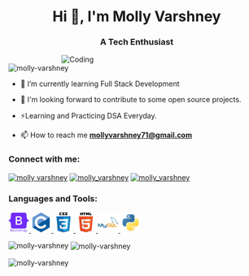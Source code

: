 <h1 align="center">Hi 👋, I'm Molly Varshney</h1>
<h3 align="center">A Tech Enthusiast</h3>
<img align="right" alt="Coding" width="400" src="https://cdn.dribbble.com/users/1857592/screenshots/3848396/character-typing.gif">


<p align="left"> <img src="https://komarev.com/ghpvc/?username=molly-varshney&label=Profile%20views&color=0e75b6&style=flat" alt="molly-varshney" /> </p>

- 🌱 I’m currently learning Full Stack Development

- 💬  I'm looking forward to contribute to some open source projects.

- ⚡Learning and Practicing DSA Everyday.

- 📫 How to reach me **mollyvarshney71@gmail.com**


<h3 align="left">Connect with me:</h3>
<p align="left">
<a href="https://linkedin.com/in/molly varshney" target="blank"><img align="center" src="https://raw.githubusercontent.com/rahuldkjain/github-profile-readme-generator/master/src/images/icons/Social/linked-in-alt.svg" alt="molly varshney" height="30" width="40" /></a>
<a href="https://www.codechef.com/users/molly_varshney" target="blank"><img align="center" src="https://cdn.jsdelivr.net/npm/simple-icons@3.1.0/icons/codechef.svg" alt="molly_varshney" height="30" width="40" /></a>
<a href="https://www.leetcode.com/molly_varshney" target="blank"><img align="center" src="https://raw.githubusercontent.com/rahuldkjain/github-profile-readme-generator/master/src/images/icons/Social/leet-code.svg" alt="molly_varshney" height="30" width="40" /></a>
</p>

<h3 align="left">Languages and Tools:</h3>
<p align="left"> <a href="https://getbootstrap.com" target="_blank" rel="noreferrer"> <img src="https://raw.githubusercontent.com/devicons/devicon/master/icons/bootstrap/bootstrap-plain-wordmark.svg" alt="bootstrap" width="40" height="40"/> </a> <a href="https://www.cprogramming.com/" target="_blank" rel="noreferrer"> <img src="https://raw.githubusercontent.com/devicons/devicon/master/icons/c/c-original.svg" alt="c" width="40" height="40"/> </a> <a href="https://www.w3schools.com/css/" target="_blank" rel="noreferrer"> <img src="https://raw.githubusercontent.com/devicons/devicon/master/icons/css3/css3-original-wordmark.svg" alt="css3" width="40" height="40"/> </a> <a href="https://www.w3.org/html/" target="_blank" rel="noreferrer"> <img src="https://raw.githubusercontent.com/devicons/devicon/master/icons/html5/html5-original-wordmark.svg" alt="html5" width="40" height="40"/> </a> <a href="https://www.mysql.com/" target="_blank" rel="noreferrer"> <img src="https://raw.githubusercontent.com/devicons/devicon/master/icons/mysql/mysql-original-wordmark.svg" alt="mysql" width="40" height="40"/> </a> <a href="https://www.python.org" target="_blank" rel="noreferrer"> <img src="https://raw.githubusercontent.com/devicons/devicon/master/icons/python/python-original.svg" alt="python" width="40" height="40"/> </a> </p>

<p><img align="left" src="https://github-readme-stats.vercel.app/api/top-langs?username=molly-varshney&show_icons=true&locale=en&layout=compact" alt="molly-varshney" /></p>

<p>&nbsp;<img align="center" src="https://github-readme-stats.vercel.app/api?username=molly-varshney&show_icons=true&locale=en" alt="molly-varshney" /></p>

<p><img align="center" src="https://github-readme-streak-stats.herokuapp.com/?user=molly-varshney&" alt="molly-varshney" /></p>
